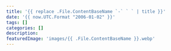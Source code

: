 ```yaml
---
title: '{{ replace .File.ContentBaseName `-` ` ` | title }}'
date: '{{ now.UTC.Format "2006-01-02" }}'
tags: []
categories: []
description:
featuredImage: 'images/{{ .File.ContentBaseName }}.webp'
---
```

